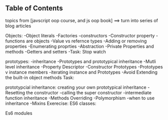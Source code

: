 
## Table of Contents

topics from [javscript oop course, and js oop book] ==> turn into series of blog articles

Objects:
-Object literals
-Factories
-constructors
-Constructor property
-functions are objects
-Value vs refernce types
-Adding or removing properties
-Enumerating proprties
-Abstraction
-Private Properties and methods
-Getters and setters
-Task: Stop watch

prototypes:
-inheritance
-Prototypes and prototypical inheritance
-Mutli level inheritance
-Property Descriptor
-Constructor Prototypes
-Prototypes v instance members
-iterating instance and Prototypes
-Avoid Extending the built-in object methods
Task:

prototypcial inheritance:
creating your own prototypical inheritance
-Resetting the constructor
-calling the super constructor
-intermediate function inheritance
-Methods Overriding
-Polymorphism
-when to use inheritance
-Mixins
Exerecise:
ES6 classes:

Es6 modules
